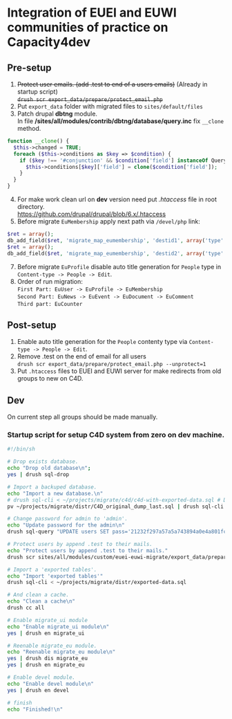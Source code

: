 # Integration of EUEI and EUWI communities of practice on Capacity4dev

## Pre-setup
1. ~~Protect user emails. (add .test to end of a users emails)~~ (Already in startup script)  
~~`drush scr export_data/prepare/protect_email.php`~~  
2. Put `export_data` folder with migrated files to `sites/default/files`  
3. Patch drupal __dbtng__ module.  
In file __/sites/all/modules/contrib/dbtng/database/query.inc__ fix `__clone` method.  
```php
function __clone() {
  $this->changed = TRUE;
  foreach ($this->conditions as $key => $condition) {
    if ($key !== '#conjunction' && $condition['field'] instanceOf QueryConditionInterface) {
      $this->conditions[$key]['field'] = clone($condition['field']);
    }
  }
}
```
4. For make work clean url on __dev__ version need put _.htaccess_ file in root directory.  
https://github.com/drupal/drupal/blob/6.x/.htaccess
6. Before migrate `EuMembership` apply next path via ``/devel/php`` link:  
```php
$ret = array();
db_add_field($ret, 'migrate_map_eumembership', 'destid1', array('type' => 'int', 'length' => 11));
$ret = array();
db_add_field($ret, 'migrate_map_eumembership', 'destid2', array('type' => 'int', 'length' => 11));
```
7. Before migrate `EuProfile` disable auto title generation for `People` type in `Content-type -> People -> Edit`.
9. Order of run migration:  
``First Part: EuUser -> EuProfile -> EuMembership``  
``Second Part: EuNews -> EuEvent -> EuDocument -> EuComment``  
``Third part: EuCounter``

## Post-setup
1. Enable auto title generation for the `People` contenty type via `Content-type -> People -> Edit`.
2. Remove .test on the end of email for all users  
`drush scr export_data/prepare/protect_email.php --unprotect=1`
3. Put `.htaccess` files to EUEI and EUWI server for make redirects from old groups to new on C4D.

## Dev

On current step all groups should be made manually.

### Startup script for setup C4D system from zero on dev machine. 
```bash
#!/bin/sh

# Drop exists database.
echo "Drop old database\n";
yes | drush sql-drop

# Import a backuped database.
echo "Import a new database.\n"
# drush sql-cli < ~/projects/migrate/c4d/c4d-with-exported-data.sql # Dump without groups
pv ~/projects/migrate/distr/C4D_original_dump_last.sql | drush sql-cli

# Change password for admin to 'admin'.
echo "Update password for the admin\n"
drush sql-query "UPDATE users SET pass='21232f297a57a5a743894a0e4a801fc3' WHERE uid='1'"

# Protect users by append .test to their mails.
echo "Protect users by append .test to their mails."
drush scr sites/all/modules/custom/euei-euwi-migrate/export_data/prepare/protect_email.php

# Import a 'exported tables'.
echo "Import 'exported tables'"
drush sql-cli < ~/projects/migrate/distr/exported-data.sql

# And clean a cache.
echo "Clean a cache\n"
drush cc all

# Enable migrate_ui module
echo "Enable migrate_ui module\n"
yes | drush en migrate_ui

# Reenable migrate_eu module.
echo "Reenable migrate_eu module\n"
yes | drush dis migrate_eu 
yes | drush en migrate_eu

# Enable devel module.
echo "Enable devel module\n"
yes | drush en devel

# finish
echo "Finished!\n"
```

